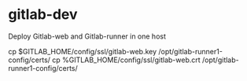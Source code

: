 # gitlab-dev
Deploy Gitlab-web and Gitlab-runner in one host


cp $GITLAB_HOME/config/ssl/gitlab-web.key /opt/gitlab-runner1-config/certs/
cp %GITLAB_HOME/config/ssl/gitlab-web.crt /opt/gitlab-runner1-config/certs/

